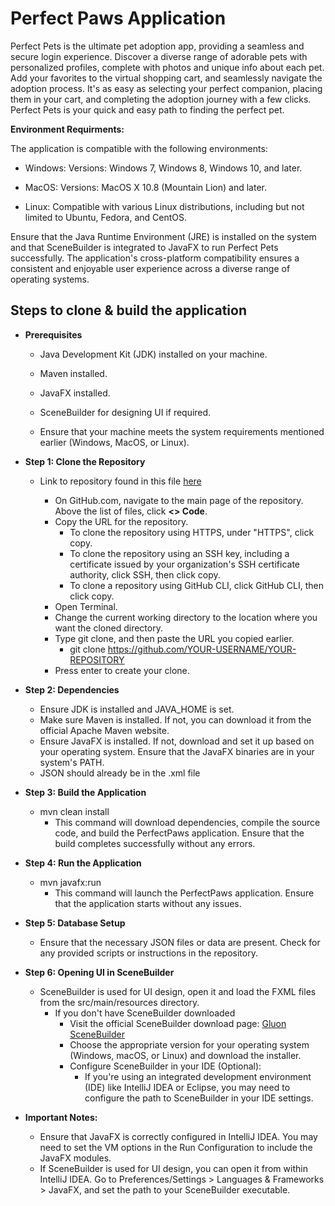 # Perfect Paws Application

Perfect Pets is the ultimate pet adoption app, providing a seamless and secure login experience. Discover a diverse range of adorable pets with personalized profiles, complete with photos and unique info about each pet. Add your favorites to the virtual shopping cart, and seamlessly navigate the adoption process. It's as easy as selecting your perfect companion, placing them in your cart, and completing the adoption journey with a few clicks. Perfect Pets is your quick and easy path to finding the perfect pet.

**Environment Requirments:**

The application is compatible with the following environments:

  + Windows: Versions: Windows 7, Windows 8, Windows 10, and later.

  + MacOS: Versions: MacOS X 10.8 (Mountain Lion) and later.

  + Linux: Compatible with various Linux distributions, including but not limited to Ubuntu, Fedora, and CentOS.

Ensure that the Java Runtime Environment (JRE) is installed on the system and that SceneBuilder is integrated to JavaFX to run Perfect Pets successfully. The application's cross-platform compatibility ensures a consistent and enjoyable user experience across a diverse range of operating systems.

## Steps to clone & build the application

  + **Prerequisites**
    
      + Java Development Kit (JDK) installed on your machine.
        
      + Maven installed.
        
      + JavaFX installed.
        
      + SceneBuilder for designing UI if required.
        
      + Ensure that your machine meets the system requirements mentioned earlier (Windows, MacOS, or Linux).
   
  + **Step 1: Clone the Repository**
    
      + Link to repository found in this file [here](Perfect-Paws-Application.md)
        
          + On GitHub.com, navigate to the main page of the repository. Above the list of files, click **<> Code**.
          + Copy the URL for the repository.
              + To clone the repository using HTTPS, under "HTTPS", click copy.
              + To clone the repository using an SSH key, including a certificate issued by your organization's SSH certificate authority, click SSH, then click copy.
              + To clone a repository using GitHub CLI, click GitHub CLI, then click copy.
          + Open Terminal.
          + Change the current working directory to the location where you want the cloned directory.
          + Type git clone, and then paste the URL you copied earlier.
              + git clone https://github.com/YOUR-USERNAME/YOUR-REPOSITORY
          + Press enter to create your clone.

  + **Step 2: Dependencies**
      + Ensure JDK is installed and JAVA_HOME is set.
      + Make sure Maven is installed. If not, you can download it from the official Apache Maven website.
      + Ensure JavaFX is installed. If not, download and set it up based on your operating system. Ensure that the JavaFX binaries are in your system's PATH.
      + JSON should already be in the .xml file

  + **Step 3: Build the Application**
      + mvn clean install
          + This command will download dependencies, compile the source code, and build the PerfectPaws application. Ensure that the build completes successfully without any errors.

  + **Step 4: Run the Application**
      + mvn javafx:run
          + This command will launch the PerfectPaws application. Ensure that the application starts without any issues.

  + **Step 5: Database Setup**
      + Ensure that the necessary JSON files or data are present. Check for any provided scripts or instructions in the repository.

  + **Step 6: Opening UI in SceneBuilder**
      + SceneBuilder is used for UI design, open it and load the FXML files from the src/main/resources directory.
          + If you don't have SceneBuilder downloaded
              + Visit the official SceneBuilder download page: [Gluon SceneBuilder](https://gluonhq.com/products/scene-builder/)
              + Choose the appropriate version for your operating system (Windows, macOS, or Linux) and download the installer.
              + Configure SceneBuilder in your IDE (Optional):
                  + If you're using an integrated development environment (IDE) like IntelliJ IDEA or Eclipse, you may need to configure the path to SceneBuilder in your IDE settings.       

  + **Important Notes:**
      + Ensure that JavaFX is correctly configured in IntelliJ IDEA. You may need to set the VM options in the Run Configuration to include the JavaFX modules.
      + If SceneBuilder is used for UI design, you can open it from within IntelliJ IDEA. Go to Preferences/Settings > Languages & Frameworks > JavaFX, and set the path to your SceneBuilder executable.

        
   
    
  

